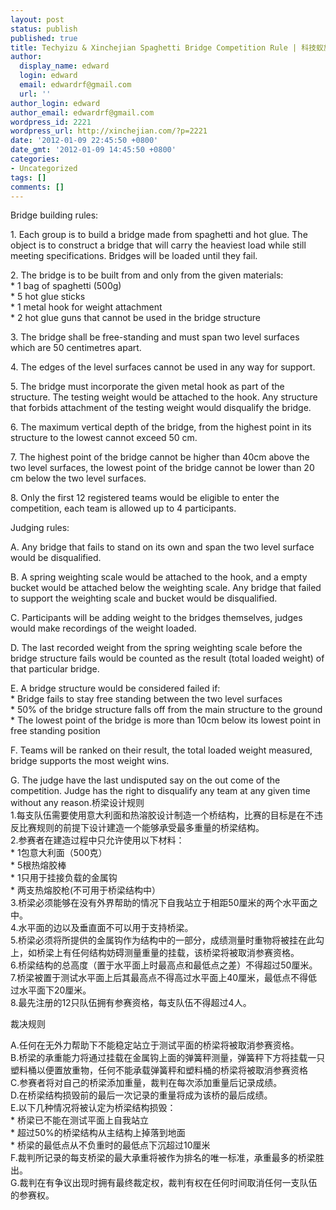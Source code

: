 ```yaml
---
layout: post
status: publish
published: true
title: Techyizu & Xinchejian Spaghetti Bridge Competition Rule | 科技蚁族和新车间意大利面桥梁设计比赛规则
author:
  display_name: edward
  login: edward
  email: edwardrf@gmail.com
  url: ''
author_login: edward
author_email: edwardrf@gmail.com
wordpress_id: 2221
wordpress_url: http://xinchejian.com/?p=2221
date: '2012-01-09 22:45:50 +0800'
date_gmt: '2012-01-09 14:45:50 +0800'
categories:
- Uncategorized
tags: []
comments: []
---
```

<p><!--:en-->Bridge building rules:</p>
<p>1. Each group is to build a bridge made from spaghetti and hot glue. The object is to construct a bridge that will carry the heaviest load while still meeting specifications. Bridges will be loaded until they fail.</p>
<p>2. The bridge is to be built from and only from the given materials:<br />
	* 1 bag of spaghetti (500g)<br />
	* 5 hot glue sticks<br />
	* 1 metal hook for weight attachment<br />
	* 2 hot glue guns that cannot be used in the bridge structure</p>
<p>3. The bridge shall be free-standing and must span two level surfaces which are 50 centimetres apart.</p>
<p>4. The edges of the level surfaces cannot be used in any way for support.</p>
<p>5. The bridge must incorporate the given metal hook as part of the structure. The testing weight would be attached to the hook. Any structure that forbids attachment of the testing weight would disqualify the bridge.</p>
<p>6. The maximum vertical depth of the bridge, from the highest point in its structure to the lowest cannot exceed 50 cm.</p>
<p>7. The highest point of the bridge cannot be higher than 40cm above the two level surfaces, the lowest point of the bridge cannot be lower than 20 cm below the two level surfaces.</p>
<p>8. Only the first 12 registered teams would be eligible to enter the competition, each team is allowed up to 4 participants.</p>
<p>Judging rules:</p>
<p>A. Any bridge that fails to stand on its own and span the two level surface would be disqualified.</p>
<p>B. A spring weighting scale would be attached to the hook, and a empty bucket would be attached below the weighting scale. Any bridge that failed to support the weighting scale and bucket would be disqualified.</p>
<p>C. Participants will be adding weight to the bridges themselves, judges would make recordings of the weight loaded.</p>
<p>D. The last recorded weight from the spring weighting scale before the bridge structure fails would be counted as the result (total loaded weight) of that particular bridge.</p>
<p>E. A bridge structure would be considered failed if:<br />
	* Bridge fails to stay free standing between the two level surfaces<br />
	* 50% of the bridge structure falls off from the main structure to the ground<br />
	* The lowest point of the bridge is more than 10cm below its lowest point in free standing position</p>
<p>F. Teams will be ranked on their result, the total loaded weight measured, bridge supports the most weight wins.</p>
<p>G. The judge have the last undisputed say on the out come of the competition. Judge has the right to disqualify any team at any given time without any reason.<!--:--><!--:zh-->桥梁设计规则<br />
1.每支队伍需要使用意大利面和热溶胶设计制造一个桥结构，比赛的目标是在不违反比赛规则的前提下设计建造一个能够承受最多重量的桥梁结构。<br />
2.参赛者在建造过程中只允许使用以下材料：<br />
    * 1包意大利面（500克）<br />
    * 5根热熔胶棒<br />
    * 1只用于挂接负载的金属钩<br />
    * 两支热熔胶枪(不可用于桥梁结构中）<br />
3.桥梁必须能够在没有外界帮助的情况下自我站立于相距50厘米的两个水平面之中。<br />
4.水平面的边以及垂直面不可以用于支持桥梁。<br />
5.桥梁必须将所提供的金属钩作为结构中的一部分，成绩测量时重物将被挂在此勾上，如桥梁上有任何结构妨碍测量重量的挂载，该桥梁将被取消参赛资格。<br />
6.桥梁结构的总高度（置于水平面上时最高点和最低点之差）不得超过50厘米。<br />
7.桥梁被置于测试水平面上后其最高点不得高过水平面上40厘米，最低点不得低过水平面下20厘米。<br />
8.最先注册的12只队伍拥有参赛资格，每支队伍不得超过4人。</p>
<p>裁决规则</p>
<p>A.任何在无外力帮助下不能稳定站立于测试平面的桥梁将被取消参赛资格。<br />
B.桥梁的承重能力将通过挂载在金属钩上面的弹簧秤测量，弹簧秤下方将挂载一只塑料桶以便置放重物，任何不能承载弹簧秤和塑料桶的桥梁将被取消参赛资格<br />
C.参赛者将对自己的桥梁添加重量，裁判在每次添加重量后记录成绩。<br />
D.在桥梁结构损毁前的最后一次记录的重量将成为该桥的最后成绩。<br />
E.以下几种情况将被认定为桥梁结构损毁：<br />
    * 桥梁已不能在测试平面上自我站立<br />
    * 超过50%的桥梁结构从主结构上掉落到地面<br />
    * 桥梁的最低点从不负重时的最低点下沉超过10厘米<br />
F.裁判所记录的每支桥梁的最大承重将被作为排名的唯一标准，承重最多的桥梁胜出。<br />
G.裁判在有争议出现时拥有最终裁定权，裁判有权在任何时间取消任何一支队伍的参赛权。<!--:--></p>
